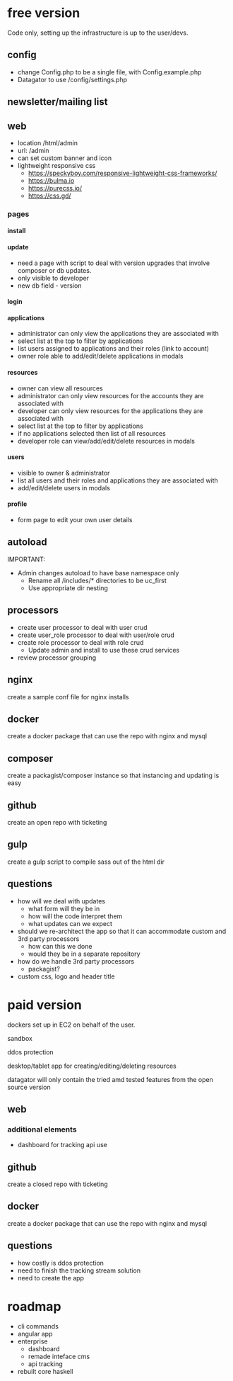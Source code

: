free version
============

Code only, setting up the infrastructure is up to the user/devs.

config
------

- change Config.php to be a single file, with Config.example.php 
- Datagator to use /config/settings.php

newsletter/mailing list
-----------------------

web
---

- location /html/admin
- url: /admin
- can set custom banner and icon
- lightweight responsive css
  - https://speckyboy.com/responsive-lightweight-css-frameworks/
  - https://bulma.io
  - https://purecss.io/
  - https://css.gd/

### pages

#### install

#### update

- need a page with script to deal with version upgrades that involve composer or db updates.
- only visible to developer
- new db field - version

#### login

#### applications

- administrator can only view the applications they are associated with
- select list at the top to filter by applications
- list users assigned to applications and their roles (link to account)
- owner role able to add/edit/delete applications in modals

#### resources

- owner can view all resources
- administrator can only view resources for the accounts they are associated with
- developer can only view resources for the applications they are associated with
- select list at the top to filter by applications
- if no applications selected then list of all resources
- developer role can view/add/edit/delete resources in modals

#### users

- visible to owner & administrator
- list all users and their roles and applications they are associated with
- add/edit/delete users in modals

#### profile

- form page to edit your own user details

autoload
--------

IMPORTANT:

- Admin changes autoload to have base namespace only
  - Rename all /includes/* directories to be uc_first
  - Use appropriate dir nesting

processors
----------

- create user processor to deal with user crud
- create user_role processor to deal with user/role crud
- create role processor to deal with role crud
  - Update admin and install to use these crud services
- review processor grouping

nginx
-----

create a sample conf file for nginx installs

docker
------

create a docker package that can use the repo with nginx and mysql

composer
--------

create a packagist/composer instance so that instancing and updating is easy

github
------

create an open repo with ticketing

gulp
----

create a gulp script to compile sass out of the html dir

questions
---------

- how will we deal with updates
  - what form will they be in
  - how will the code interpret them
  - what updates can we expect
- should we re-architect the app so that it can accommodate custom and 3rd party processors
  - how can this we done
  - would they be in a separate repository
- how do we handle 3rd party processors
  - packagist?
- custom css, logo and header title

paid version
============

dockers set up in EC2 on behalf of the user.

sandbox

ddos protection

desktop/tablet app for creating/editing/deleting resources

datagator will only contain the tried amd tested features from the open source version

web
--- 

### additional elements

- dashboard for tracking api use

github
------

create a closed repo with ticketing

docker
------

create a docker package that can use the repo with nginx and mysql

questions
---------

- how costly is ddos protection
- need to finish the tracking stream solution
- need to create the app

roadmap
=======

- cli commands
- angular app
- enterprise
    - dashboard
    - remade inteface cms
    - api tracking
- rebuilt core haskell